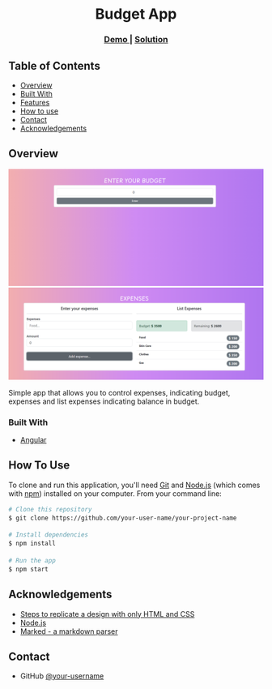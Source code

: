 <h1 align="center">Budget App</h1>

<div align="center">
  <h3>
    <a target="_blank"  href="https://budget-demo.netlify.app/enter-budget">
      Demo
    </a>
    <span> | </span>
    <a target="_blank" href="https://github.com/KaritinaBrito/budget-application">
      Solution
    </a>
  </h3>
</div>

<!-- TABLE OF CONTENTS -->

## Table of Contents

- [Overview](#overview)
- [Built With](#built-with)
- [Features](#features)
- [How to use](#how-to-use)
- [Contact](#contact)
- [Acknowledgements](#acknowledgements)

<!-- OVERVIEW -->

## Overview

<img src="./src/assets/budget.png"/>
<img src="./src/assets/budget-example.png"/>

Simple app that allows you to control expenses, indicating budget, expenses and list expenses indicating balance in budget.

### Built With

<!-- This section should list any major frameworks that you built your project using. Here are a few examples.-->

- [Angular](https://angular.io/)

## How To Use

<!-- Example: -->

To clone and run this application, you'll need [Git](https://git-scm.com) and [Node.js](https://nodejs.org/en/download/) (which comes with [npm](http://npmjs.com)) installed on your computer. From your command line:

```bash
# Clone this repository
$ git clone https://github.com/your-user-name/your-project-name

# Install dependencies
$ npm install

# Run the app
$ npm start
```

## Acknowledgements

<!-- This section should list any articles or add-ons/plugins that helps you to complete the project. This is optional but it will help you in the future. For example: -->

- [Steps to replicate a design with only HTML and CSS](https://devchallenges-blogs.web.app/how-to-replicate-design/)
- [Node.js](https://nodejs.org/)
- [Marked - a markdown parser](https://github.com/chjj/marked)

## Contact

- GitHub [@your-username](https://github.com/KaritinaBrito)
